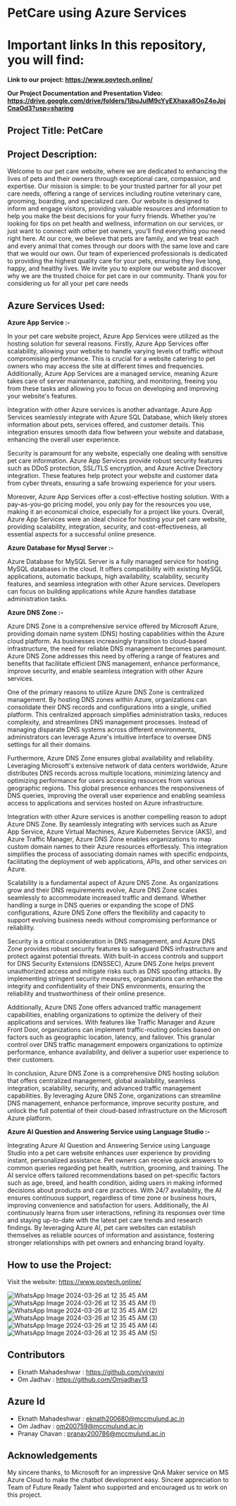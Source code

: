# PetCare using Azure Services

# Important links In this repository, you will find:

**Link to our project: https://www.povtech.online/**

**Our Project Documentation and Presentation Video: https://drive.google.com/drive/folders/1jbuJulM9cYyEXhaxa8OoZ4oJpjCnaOd3?usp=sharing**

## Project Title: PetCare

## Project Description:
Welcome to our pet care website, where we are dedicated to enhancing the lives of pets and their owners through exceptional care, compassion, and expertise. Our mission is simple: to be your trusted partner for all your pet care needs, offering a range of services including routine veterinary care, grooming, boarding, and specialized care.
Our website is designed to inform and engage visitors, providing valuable resources and information to help you make the best decisions for your furry friends. Whether you're looking for tips on pet health and wellness, information on our services, or just want to connect with other pet owners, you'll find everything you need right here.
At our core, we believe that pets are family, and we treat each and every animal that comes through our doors with the same love and care that we would our own. Our team of experienced professionals is dedicated to providing the highest quality care for your pets, ensuring they live long, happy, and healthy lives.
We invite you to explore our website and discover why we are the trusted choice for pet care in our community. Thank you for considering us for all your pet care needs

## Azure Services Used:
**Azure App Service :-** 

In your pet care website project, Azure App Services were utilized as the hosting solution for several reasons. Firstly, Azure App Services offer scalability, allowing your website to handle varying levels of traffic without compromising performance. This is crucial for a website catering to pet owners who may access the site at different times and frequencies. Additionally, Azure App Services are a managed service, meaning Azure takes care of server maintenance, patching, and monitoring, freeing you from these tasks and allowing you to focus on developing and improving your website's features.

Integration with other Azure services is another advantage. Azure App Services seamlessly integrate with Azure SQL Database, which likely stores information about pets, services offered, and customer details. This integration ensures smooth data flow between your website and database, enhancing the overall user experience.

Security is paramount for any website, especially one dealing with sensitive pet care information. Azure App Services provide robust security features such as DDoS protection, SSL/TLS encryption, and Azure Active Directory integration. These features help protect your website and customer data from cyber threats, ensuring a safe browsing experience for your users.

Moreover, Azure App Services offer a cost-effective hosting solution. With a pay-as-you-go pricing model, you only pay for the resources you use, making it an economical choice, especially for a project like yours. Overall, Azure App Services were an ideal choice for hosting your pet care website, providing scalability, integration, security, and cost-effectiveness, all essential aspects for a successful online presence.

**Azure Database for Mysql Server :-**

Azure Database for MySQL Server is a fully managed service for hosting MySQL databases in the cloud. It offers compatibility with existing MySQL applications, automatic backups, high availability, scalability, security features, and seamless integration with other Azure services. Developers can focus on building applications while Azure handles database administration tasks.

**Azure DNS Zone :-**

Azure DNS Zone is a comprehensive service offered by Microsoft Azure, providing domain name system (DNS) hosting capabilities within the Azure cloud platform. As businesses increasingly transition to cloud-based infrastructure, the need for reliable DNS management becomes paramount. Azure DNS Zone addresses this need by offering a range of features and benefits that facilitate efficient DNS management, enhance performance, improve security, and enable seamless integration with other Azure services.

One of the primary reasons to utilize Azure DNS Zone is centralized management. By hosting DNS zones within Azure, organizations can consolidate their DNS records and configurations into a single, unified platform. This centralized approach simplifies administration tasks, reduces complexity, and streamlines DNS management processes. Instead of managing disparate DNS systems across different environments, administrators can leverage Azure's intuitive interface to oversee DNS settings for all their domains.

Furthermore, Azure DNS Zone ensures global availability and reliability. Leveraging Microsoft's extensive network of data centers worldwide, Azure distributes DNS records across multiple locations, minimizing latency and optimizing performance for users accessing resources from various geographic regions. This global presence enhances the responsiveness of DNS queries, improving the overall user experience and enabling seamless access to applications and services hosted on Azure infrastructure.

Integration with other Azure services is another compelling reason to adopt Azure DNS Zone. By seamlessly integrating with services such as Azure App Service, Azure Virtual Machines, Azure Kubernetes Service (AKS), and Azure Traffic Manager, Azure DNS Zone enables organizations to map custom domain names to their Azure resources effortlessly. This integration simplifies the process of associating domain names with specific endpoints, facilitating the deployment of web applications, APIs, and other services on Azure.

Scalability is a fundamental aspect of Azure DNS Zone. As organizations grow and their DNS requirements evolve, Azure DNS Zone scales seamlessly to accommodate increased traffic and demand. Whether handling a surge in DNS queries or expanding the scope of DNS configurations, Azure DNS Zone offers the flexibility and capacity to support evolving business needs without compromising performance or reliability.

Security is a critical consideration in DNS management, and Azure DNS Zone provides robust security features to safeguard DNS infrastructure and protect against potential threats. With built-in access controls and support for DNS Security Extensions (DNSSEC), Azure DNS Zone helps prevent unauthorized access and mitigate risks such as DNS spoofing attacks. By implementing stringent security measures, organizations can enhance the integrity and confidentiality of their DNS environments, ensuring the reliability and trustworthiness of their online presence.

Additionally, Azure DNS Zone offers advanced traffic management capabilities, enabling organizations to optimize the delivery of their applications and services. With features like Traffic Manager and Azure Front Door, organizations can implement traffic-routing policies based on factors such as geographic location, latency, and failover. This granular control over DNS traffic management empowers organizations to optimize performance, enhance availability, and deliver a superior user experience to their customers.

In conclusion, Azure DNS Zone is a comprehensive DNS hosting solution that offers centralized management, global availability, seamless integration, scalability, security, and advanced traffic management capabilities. By leveraging Azure DNS Zone, organizations can streamline DNS management, enhance performance, improve security posture, and unlock the full potential of their cloud-based infrastructure on the Microsoft Azure platform.

**Azure AI Question and Answering Service using Language Studio :-**

Integrating Azure AI Question and Answering Service using Language Studio into a pet care website enhances user experience by providing instant, personalized assistance. Pet owners can receive quick answers to common queries regarding pet health, nutrition, grooming, and training. The AI service offers tailored recommendations based on pet-specific factors such as age, breed, and health condition, aiding users in making informed decisions about products and care practices. With 24/7 availability, the AI ensures continuous support, regardless of time zone or business hours, improving convenience and satisfaction for users. Additionally, the AI continuously learns from user interactions, refining its responses over time and staying up-to-date with the latest pet care trends and research findings. By leveraging Azure AI, pet care websites can establish themselves as reliable sources of information and assistance, fostering stronger relationships with pet owners and enhancing brand loyalty.




## How to use the Project:
Visit the website: https://www.povtech.online/

![WhatsApp Image 2024-03-26 at 12 35 45 AM](https://github.com/Pranay302002/petcare/assets/143688623/90016335-d364-4412-b2a9-586fda5178b5)
![WhatsApp Image 2024-03-26 at 12 35 45 AM (1)](https://github.com/Pranay302002/petcare/assets/143688623/3c196722-1ed2-4ab8-9c7c-9e582a6c9751)
![WhatsApp Image 2024-03-26 at 12 35 45 AM (2)](https://github.com/Pranay302002/petcare/assets/143688623/7381d43f-cfae-4862-98e3-ad5395ee91af)
![WhatsApp Image 2024-03-26 at 12 35 45 AM (3)](https://github.com/Pranay302002/petcare/assets/143688623/49c699ad-c0f0-46c8-9e59-0ddef2044afa)
![WhatsApp Image 2024-03-26 at 12 35 45 AM (4)](https://github.com/Pranay302002/petcare/assets/143688623/d7900c4f-807f-4dd2-84c1-262f01f6256f)
![WhatsApp Image 2024-03-26 at 12 35 45 AM (5)](https://github.com/Pranay302002/petcare/assets/143688623/a5cf7ea6-c72c-4886-95f5-8a44e989e9e8)

## Contributors

- Eknath Mahadeshwar : https://github.com/vinavini
- Om Jadhav : https://github.com/Omjadhav13

## Azure Id

- Eknath Mahadeshwar : eknath200680@mccmulund.ac.in
- Om Jadhav : om200759@mccmulund.ac.in
- Pranay Chavan : pranay200786@mccmulund.ac.in
  
## Acknowledgements

My sincere thanks, to Microsoft for an impressive QnA Maker service on MS Azure Cloud to make the chatbot development easy. Sincere appreciation to Team of Future Ready Talent who supported and encouraged us to work on this project.
